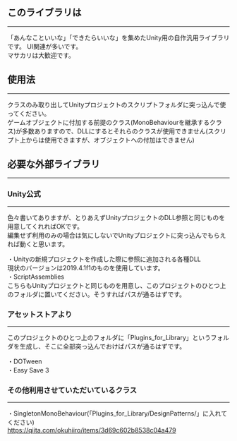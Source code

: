 ## このライブラリは
---
「あんなこといいな」「できたらいいな」を集めたUnity用の自作汎用ライブラリです。
UI関連が多いです。    
マサカリは大歓迎です。  

## 使用法
---
クラスのみ取り出してUnityプロジェクトのスクリプトフォルダに突っ込んで使ってください。  
ゲームオブジェクトに付加する前提のクラス(MonoBehaviourを継承するクラス)が多数ありますので、DLLにするとそれらのクラスが使用できません(スクリプト上からは使用できますが、オブジェクトへの付加はできません)  

## 必要な外部ライブラリ
---
### Unity公式
---
色々書いてありますが、とりあえずUnityプロジェクトのDLL参照と同じものを用意してくれればOKです。   
編集せず利用のみの場合は気にしないでUnityプロジェクトに突っ込んでもらえれば動くと思います。  

・Unityの新規プロジェクトを作成した際に参照に追加される各種DLL  
  現状のバージョンは2019.4.1f1のものを使用しています。  
・ScriptAssemblies  
  こちらもUnityプロジェクトと同じものを用意し、このプロジェクトのひとつ上のフォルダに置いてください。そうすればパスが通るはずです。  

### アセットストアより
---
このプロジェクトのひとつ上のフォルダに「Plugins_for_Library」というフォルダを生成し、そこに全部突っ込んでおけばパスが通るはずです。  

・DOTween  
・Easy Save 3  

### その他利用させていただいているクラス
---
・SingletonMonoBehaviour(「Plugins_for_Library/DesignPatterns/」に入れてください)  
  https://qiita.com/okuhiiro/items/3d69c602b8538c04a479